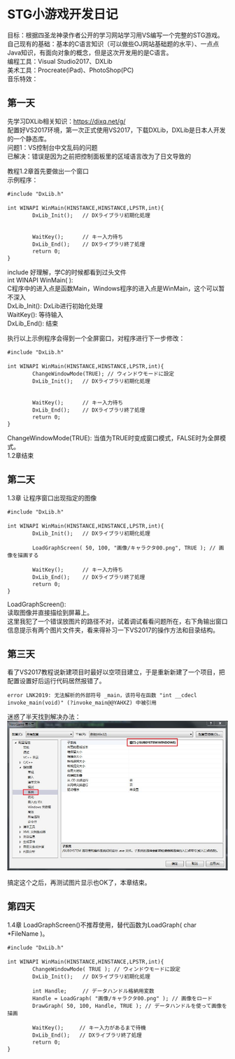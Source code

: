# STG小游戏开发日记
目标：根据四圣龙神录作者公开的学习网站学习用VS编写一个完整的STG游戏。      
自己现有的基础：基本的C语言知识（可以做些OJ网站基础题的水平）、一点点Java知识，有面向对象的概念，但是这次开发用的是C语言。    
编程工具：Visual Studio2017、DXLib       
美术工具：Procreate(iPad)、PhotoShop(PC)    
音乐特效：
## 第一天
先学习DXLib相关知识：https://dixq.net/g/    
配置好VS2017环境，第一次正式使用VS2017，下载DXLib，DXLib是日本人开发的一个静态库。    
问题1：VS控制台中文乱码的问题    
已解决：错误是因为之前把控制面板里的区域语言改为了日文导致的    

教程1.2章首先要做出一个窗口    
示例程序：
```
#include "DxLib.h"

int WINAPI WinMain(HINSTANCE,HINSTANCE,LPSTR,int){
        DxLib_Init();   // DXライブラリ初期化処理


        WaitKey();      // キー入力待ち
        DxLib_End();    // DXライブラリ終了処理
        return 0;
}
```
include 好理解，学C的时候都看到过头文件    
int WINAPI WinMain( ):    
C程序中的进入点是函数Main，Windows程序的进入点是WinMain，这个可以暂不深入    
DxLib_Init():  DxLib进行初始化处理    
WaitKey(): 等待输入    
DxLib_End(): 结束    

执行以上示例程序会得到一个全屏窗口，对程序进行下一步修改：   
```
#include "DxLib.h"

int WINAPI WinMain(HINSTANCE,HINSTANCE,LPSTR,int){
        ChangeWindowMode(TRUE); // ウィンドウモードに設定
        DxLib_Init();   // DXライブラリ初期化処理


        WaitKey();      // キー入力待ち
        DxLib_End();    // DXライブラリ終了処理
        return 0;
}
```
ChangeWindowMode(TRUE): 当值为TRUE时变成窗口模式，FALSE时为全屏模式。    
1.2章结束    

## 第二天
1.3章 让程序窗口出现指定的图像     
```
#include "DxLib.h"

int WINAPI WinMain(HINSTANCE,HINSTANCE,LPSTR,int){
        DxLib_Init();   // DXライブラリ初期化処理

        LoadGraphScreen( 50, 100, "画像/キャラクタ00.png", TRUE ); // 画像を描画する

        WaitKey();      // キー入力待ち
        DxLib_End();    // DXライブラリ終了処理
        return 0;
}
```

LoadGraphScreen():    
读取图像并直接描绘到屏幕上。    
这里我犯了一个错误放图片的路径不对，试着调试看看问题所在，右下角输出窗口信息提示有两个图片文件夹，看来得补习一下VS2017的操作方法和目录结构。

## 第三天
看了VS2017教程说新建项目时最好以空项目建立，于是重新新建了一个项目，把配置设置好后运行代码居然报错了。    
```
error LNK2019: 无法解析的外部符号 _main，该符号在函数 "int __cdecl invoke_main(void)" (?invoke_main@@YAHXZ) 中被引用
```
迷惑了半天找到解决办法：    
![image](https://github.com/miniLuobo/Dragon-Palace-STG/blob/master/diary_resources/%E5%B0%86%E6%8E%A7%E5%88%B6%E5%8F%B0%E6%94%B9%E4%B8%BA%E7%AA%97%E5%8F%A3.jpg)   

搞定这个之后，再测试图片显示也OK了，本章结束。

## 第四天
1.4章 LoadGraphScreen()不推荐使用，替代函数为LoadGraph( char *FileName )。
```
#include "DxLib.h"

int WINAPI WinMain(HINSTANCE,HINSTANCE,LPSTR,int){
        ChangeWindowMode( TRUE ); // ウィンドウモードに設定
        DxLib_Init();   // DXライブラリ初期化処理

        int Handle;     // データハンドル格納用変数
        Handle = LoadGraph( "画像/キャラクタ00.png" ); // 画像をロード
        DrawGraph( 50, 100, Handle, TRUE ); // データハンドルを使って画像を描画

        WaitKey();     // キー入力があるまで待機
        DxLib_End();   // DXライブラリ終了処理
        return 0;
} 
```


